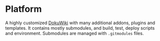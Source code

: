 # Platform

A highly customized [DokuWiki](https://github.com/splitbrain/dokuwiki) with many additional addons, plugins and templates.
It contains mostly submodules, and build, test, deploy scripts and environment.
Submodules are managed with `.gitmodules` files.
